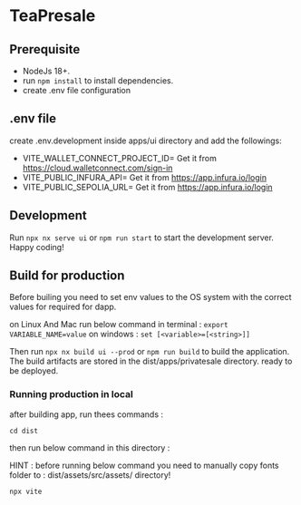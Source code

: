 # TeaPresale

## Prerequisite

- NodeJs 18+.
- run `npm install` to install dependencies.
- create .env file configuration

## .env file

create .env.development inside apps/ui directory and add the followings:

- VITE_WALLET_CONNECT_PROJECT_ID= Get it from <https://cloud.walletconnect.com/sign-in>
- VITE_PUBLIC_INFURA_API= Get it from <https://app.infura.io/login>
- VITE_PUBLIC_SEPOLIA_URL= Get it from <https://app.infura.io/login>

## Development

Run `npx nx serve ui` or `npm run start` to start the development server. Happy coding!

## Build for production

Before builing you need to set env values to the OS system with the correct values for required for dapp.

on Linux And Mac run below command in terminal :
`export VARIABLE_NAME=value`
on windows :
`set [<variable>=[<string>]]`

Then run `npx nx build ui --prod` or `npm run build` to build the application. The build artifacts are stored in the dist/apps/privatesale directory. ready to be deployed.

### Running production in local

after building app, run thees commands :

`cd dist`

then run below command in this directory :

HINT : before running below command you need to manually copy fonts folder to : dist/assets/src/assets/ directory!

`npx vite`
